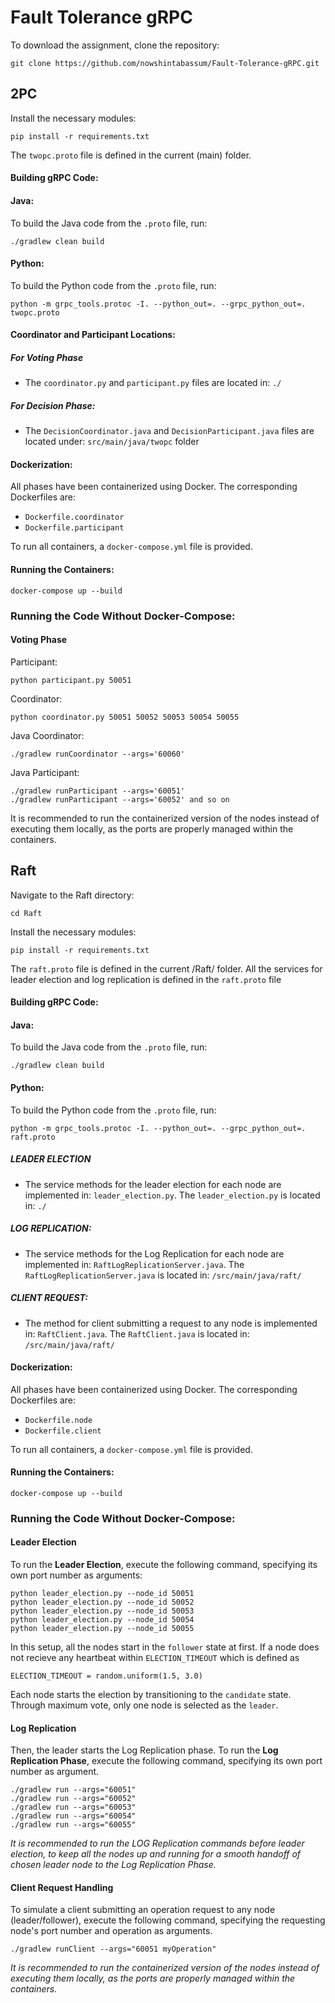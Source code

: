 # Fault Tolerance gRPC

To download the assignment, clone the repository:

```console
git clone https://github.com/nowshintabassum/Fault-Tolerance-gRPC.git
```

## 2PC 

Install the necessary modules:

```console
pip install -r requirements.txt
```

The `twopc.proto` file is defined in the current (main) folder.

#### Building gRPC Code:

#### Java:
To build the Java code from the `.proto` file, run:


```
./gradlew clean build
```



#### Python:
To build the Python code from the `.proto` file, run:

```
python -m grpc_tools.protoc -I. --python_out=. --grpc_python_out=. twopc.proto
```

#### Coordinator and Participant Locations:

##### For Voting Phase
- The `coordinator.py` and `participant.py` files are located in:
`./`

##### For Decision Phase:
- The `DecisionCoordinator.java` and `DecisionParticipant.java` files are located under:
`src/main/java/twopc` folder


#### Dockerization:

All phases have been containerized using Docker. The corresponding Dockerfiles are:

- `Dockerfile.coordinator`
- `Dockerfile.participant`

To run all containers, a `docker-compose.yml` file is provided.

#### Running the Containers:

```console
docker-compose up --build
```


### Running the Code Without Docker-Compose:

#### Voting Phase
Participant:
```console
python participant.py 50051
```
Coordinator:
```console
python coordinator.py 50051 50052 50053 50054 50055
```
Java Coordinator:
```console
./gradlew runCoordinator --args='60060'
```
Java Participant:
```console
./gradlew runParticipant --args='60051'
./gradlew runParticipant --args='60052' and so on
```

It is recommended to run the containerized version of the nodes instead of executing them locally, as the ports are properly managed within the containers.

## Raft

Navigate to the Raft directory:

```console
cd Raft
```

Install the necessary modules:

```console
pip install -r requirements.txt
```

The `raft.proto` file is defined in the current /Raft/ folder. All the services for leader election and log replication is defined in the `raft.proto` file


#### Building gRPC Code:

#### Java:
To build the Java code from the `.proto` file, run:


```
./gradlew clean build
```

#### Python:
To build the Python code from the `.proto` file, run:

```
python -m grpc_tools.protoc -I. --python_out=. --grpc_python_out=. raft.proto
```

##### LEADER ELECTION
- The service methods for the leader election for each node are implemented in: `leader_election.py`. The `leader_election.py` is located in:
`./`

##### LOG REPLICATION:
- The service methods for the Log Replication for each node are implemented in: `RaftLogReplicationServer.java`. The `RaftLogReplicationServer.java` is located in:
`/src/main/java/raft/`


##### CLIENT REQUEST:
- The method for client submitting a request to any node is implemented in: `RaftClient.java`. The `RaftClient.java` is located in:
`/src/main/java/raft/`


#### Dockerization:

All phases have been containerized using Docker. The corresponding Dockerfiles are:

- `Dockerfile.node`
- `Dockerfile.client`

To run all containers, a `docker-compose.yml` file is provided.

#### Running the Containers:

```console
docker-compose up --build
```

### Running the Code Without Docker-Compose:

#### Leader Election

To run the **Leader Election**, execute the following command, specifying its own port number as arguments:

```console
python leader_election.py --node_id 50051
python leader_election.py --node_id 50052
python leader_election.py --node_id 50053
python leader_election.py --node_id 50054
python leader_election.py --node_id 50055
```

In this setup, all the nodes start in the `follower` state at first. If a node does not recieve any heartbeat within `ELECTION_TIMEOUT` which is defined as 
```
ELECTION_TIMEOUT = random.uniform(1.5, 3.0)
```
Each node starts the election by transitioning to the `candidate` state. Through maximum vote, only one node is selected as the `leader`.


#### Log Replication

Then, the leader starts the Log Replication phase.
To run the  **Log Replication Phase**, execute the following command, specifying its own port number as argument.
```
./gradlew run --args="60051"
./gradlew run --args="60052"
./gradlew run --args="60053"
./gradlew run --args="60054"
./gradlew run --args="60055"
```
*It is recommended to run the LOG Replication commands before leader election, to keep all the nodes up and running for a smooth handoff of chosen leader node to the Log Replication Phase.*

#### Client Request Handling

To simulate a client submitting an operation request to any node (leader/follower),
execute the following command, specifying the requesting node's port number and operation as arguments.

```
./gradlew runClient --args="60051 myOperation"
```


*It is recommended to run the containerized version of the nodes instead of executing them locally, as the ports are properly managed within the containers.*